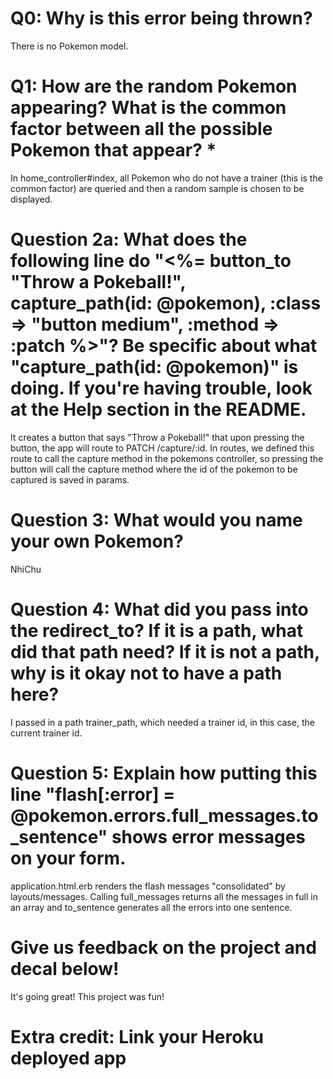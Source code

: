 # Q0: Why is this error being thrown?
There is no Pokemon model. 

# Q1: How are the random Pokemon appearing? What is the common factor between all the possible Pokemon that appear? *
In home_controller#index, all Pokemon who do not have a trainer (this is the common factor) are queried and then a random sample is chosen to be displayed.

# Question 2a: What does the following line do "<%= button_to "Throw a Pokeball!", capture_path(id: @pokemon), :class => "button medium", :method => :patch %>"? Be specific about what "capture_path(id: @pokemon)" is doing. If you're having trouble, look at the Help section in the README.
It creates a button that says "Throw a Pokeball!" that upon pressing the button, the app will route to PATCH /capture/:id. In routes, we defined this route to call the capture method in the pokemons controller, so pressing the button will call the capture method where the id of the pokemon to be captured is saved in params. 

# Question 3: What would you name your own Pokemon?
NhiChu

# Question 4: What did you pass into the redirect_to? If it is a path, what did that path need? If it is not a path, why is it okay not to have a path here?
I passed in a path trainer_path, which needed a trainer id, in this case, the current trainer id. 

# Question 5: Explain how putting this line "flash[:error] = @pokemon.errors.full_messages.to_sentence" shows error messages on your form.
application.html.erb renders the flash messages "consolidated" by layouts/messages. Calling full_messages returns all the messages in full in an array and to_sentence generates all the errors into one sentence.

# Give us feedback on the project and decal below!
It's going great! This project was fun!

# Extra credit: Link your Heroku deployed app
